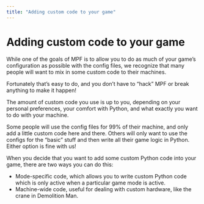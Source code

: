 ```yaml
---
title: "Adding custom code to your game"
---
```


# Adding custom code to your game

While one of the goals of MPF is to allow you to do as much of your game’s configuration as possible with the config files, we recognize that many people will want to mix in some custom code to their machines.

Fortunately that’s easy to do, and you don’t have to “hack” MPF or break anything to make it happen!

The amount of custom code you use is up to you, depending on your personal preferences, your comfort with Python, and what exactly you want to do with your machine.

Some people will use the config files for 99% of their machine, and only add a little custom code here and there. Others will only want to use the configs for the “basic” stuff and then write all their game logic in Python. Either option is fine with us!

When you decide that you want to add some custom Python code into your game, there are two ways you can do this:

* Mode-specific code, which allows you to write custom Python code which is only active when a particular game mode is active.
* Machine-wide code, useful for dealing with custom hardware, like the crane in Demolition Man.
